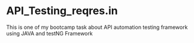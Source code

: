# API_Testing_reqres.in

This is one of my bootcamp task about API automation testing framework using JAVA and testNG Framework

